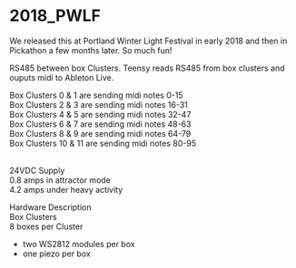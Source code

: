 # 2018_PWLF

We released this at Portland Winter Light Festival in early 2018 and then in Pickathon a few months later. So much fun!








RS485 between box Clusters. Teensy reads RS485 from box clusters and ouputs midi to Ableton Live.

Box Clusters 0 & 1 are sending midi notes 0-15 <br>
Box Clusters 2 & 3 are sending midi notes 16-31 <br>
Box Clusters 4 & 5 are sending midi notes 32-47 <br>
Box Clusters 6 & 7 are sending midi notes 48-63 <br>
Box Clusters 8 & 9 are sending midi notes 64-79 <br>
Box Clusters 10 & 11 are sending midi notes 80-95 <br>
<br>

24VDC  Supply <br>
0.8 amps in attractor mode <br>
4.2 amps under heavy activity <br>

Hardware Description <br>
Box Clusters <br>
8 boxes per Cluster <br>
- two WS2812 modules per box <br>
- one piezo per box <br>
